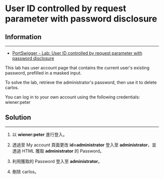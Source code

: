 # User ID controlled by request parameter with password disclosure

## Information
---

- [PortSwigger - Lab: User ID controlled by request parameter with password disclosure](https://portswigger.net/web-security/access-control/lab-user-id-controlled-by-request-parameter-with-password-disclosure)

This lab has user account page that contains the current user's existing password, prefilled in a masked input.

To solve the lab, retrieve the administrator's password, then use it to delete carlos.

You can log in to your own account using the following credentials: wiener:peter 

## Solution
---

1. 以 **wiener:peter** 進行登入。


2. 透過至 My account 頁面更改 **id=administrator** 登入至 **administrator**，並透過 HTML 獲取 **administrator** 的 Password。

3. 利用獲取的 Password 登入至 **administrator**。

4. 刪除 carlos。